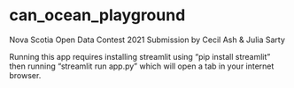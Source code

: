 # can_ocean_playground
Nova Scotia Open Data Contest 2021 Submission
by Cecil Ash & Julia Sarty

Running this app requires installing streamlit using “pip install streamlit” then running “streamlit run app.py” which will open a tab in your internet browser.
